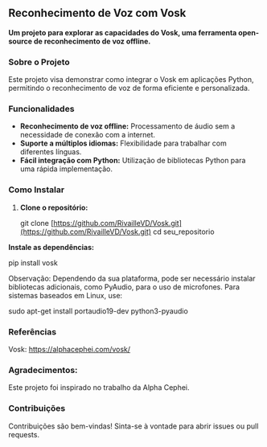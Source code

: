 ## Reconhecimento de Voz com Vosk ️

**Um projeto para explorar as capacidades do Vosk, uma ferramenta open-source de reconhecimento de voz offline.**

### Sobre o Projeto
Este projeto visa demonstrar como integrar o Vosk em aplicações Python, permitindo o reconhecimento de voz de forma eficiente e personalizada.

### Funcionalidades
* **Reconhecimento de voz offline:** Processamento de áudio sem a necessidade de conexão com a internet.
* **Suporte a múltiplos idiomas:** Flexibilidade para trabalhar com diferentes línguas.
* **Fácil integração com Python:** Utilização de bibliotecas Python para uma rápida implementação.

### Como Instalar
1. **Clone o repositório:**
   
   git clone [https://github.com/RivailleVD/Vosk.git](https://github.com/RivailleVD/Vosk.git)
   cd seu_repositorio


**Instale as dependências:**

pip install vosk


Observação: Dependendo da sua plataforma, pode ser necessário instalar bibliotecas adicionais, como PyAudio,
para o uso de microfones. Para sistemas baseados em Linux, use:

sudo apt-get install portaudio19-dev python3-pyaudio


### Referências
Vosk: https://alphacephei.com/vosk/
### Agradecimentos:
Este projeto foi inspirado no trabalho da Alpha Cephei.

### Contribuições
Contribuições são bem-vindas! Sinta-se à vontade para abrir issues ou pull requests.

